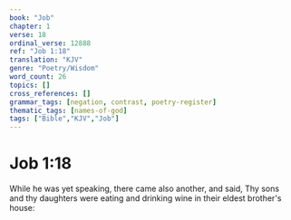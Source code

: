 ```yaml
---
book: "Job"
chapter: 1
verse: 18
ordinal_verse: 12888
ref: "Job 1:18"
translation: "KJV"
genre: "Poetry/Wisdom"
word_count: 26
topics: []
cross_references: []
grammar_tags: [negation, contrast, poetry-register]
thematic_tags: [names-of-god]
tags: ["Bible","KJV","Job"]
---
```


# Job 1:18

While he was yet speaking, there came also another, and said, Thy sons and thy daughters were eating and drinking wine in their eldest brother's house:
